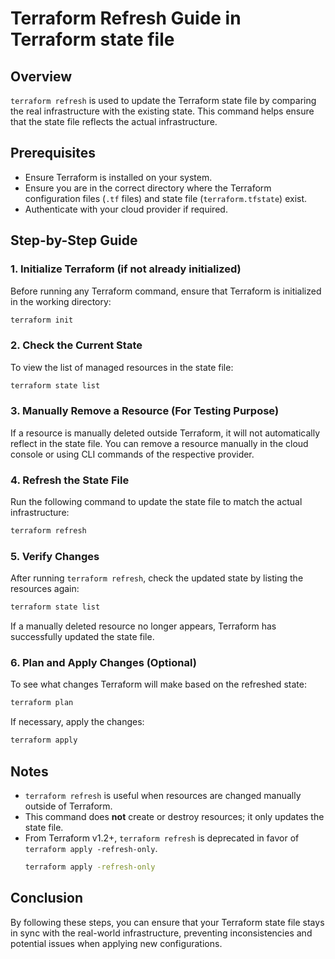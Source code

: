 # Terraform Refresh Guide in Terraform state file

## Overview
`terraform refresh` is used to update the Terraform state file by comparing the real infrastructure with the existing state. This command helps ensure that the state file reflects the actual infrastructure.

## Prerequisites
- Ensure Terraform is installed on your system.
- Ensure you are in the correct directory where the Terraform configuration files (`.tf` files) and state file (`terraform.tfstate`) exist.
- Authenticate with your cloud provider if required.

## Step-by-Step Guide

### 1. Initialize Terraform (if not already initialized)
Before running any Terraform command, ensure that Terraform is initialized in the working directory:
```sh
terraform init
```

### 2. Check the Current State
To view the list of managed resources in the state file:
```sh
terraform state list
```

### 3. Manually Remove a Resource (For Testing Purpose)
If a resource is manually deleted outside Terraform, it will not automatically reflect in the state file. You can remove a resource manually in the cloud console or using CLI commands of the respective provider.

### 4. Refresh the State File
Run the following command to update the state file to match the actual infrastructure:
```sh
terraform refresh
```

### 5. Verify Changes
After running `terraform refresh`, check the updated state by listing the resources again:
```sh
terraform state list
```
If a manually deleted resource no longer appears, Terraform has successfully updated the state file.

### 6. Plan and Apply Changes (Optional)
To see what changes Terraform will make based on the refreshed state:
```sh
terraform plan
```
If necessary, apply the changes:
```sh
terraform apply
```

## Notes
- `terraform refresh` is useful when resources are changed manually outside of Terraform.
- This command does **not** create or destroy resources; it only updates the state file.
- From Terraform v1.2+, `terraform refresh` is deprecated in favor of `terraform apply -refresh-only`.
  ```sh
  terraform apply -refresh-only
  ```

## Conclusion
By following these steps, you can ensure that your Terraform state file stays in sync with the real-world infrastructure, preventing inconsistencies and potential issues when applying new configurations.

